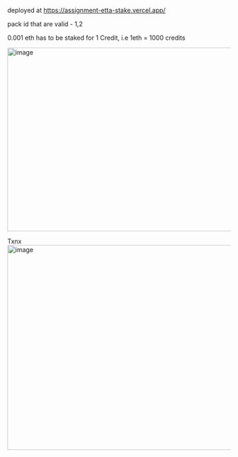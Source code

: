 deployed at https://assignment-etta-stake.vercel.app/


pack id that are valid - 1,2

0.001 eth has to be staked for 1 Credit, i.e 1eth = 1000 credits

<img width="1246" height="414" alt="image" src="https://github.com/user-attachments/assets/73455fba-d356-442d-9e5c-bae6b056c1bd" />



Txnx
<img width="1390" height="462" alt="image" src="https://github.com/user-attachments/assets/a36aa659-3325-42e6-9e2d-a82e76ee7711" />

